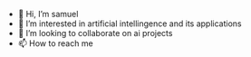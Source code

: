 - 👋 Hi, I’m samuel
- 👀 I’m interested in artificial intellingence and its applications
- 💞️ I’m looking to collaborate on ai projects 
- 📫 How to reach me 

<!---
dCodeMaestro/dCodeMaestro is a ✨ special ✨ repository because its `README.md` (this file) appears on your GitHub profile.
You can click the Preview link to take a look at your changes.
--->
